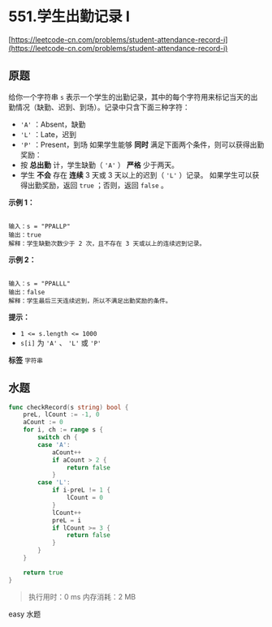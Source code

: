 # 551.学生出勤记录 I
[https://leetcode-cn.com/problems/student-attendance-record-i](https://leetcode-cn.com/problems/student-attendance-record-i) 
## 原题
给你一个字符串 `s` 表示一个学生的出勤记录，其中的每个字符用来标记当天的出勤情况（缺勤、迟到、到场）。记录中只含下面三种字符：
-  `'A'` ：Absent，缺勤
-  `'L'` ：Late，迟到
-  `'P'` ：Present，到场
如果学生能够 **同时** 满足下面两个条件，则可以获得出勤奖励：
- 按 **总出勤** 计，学生缺勤（ `'A'` ） **严格** 少于两天。
- 学生 **不会** 存在 **连续** 3 天或 3 天以上的迟到（ `'L'` ）记录。
如果学生可以获得出勤奖励，返回 `true` ；否则，返回 `false` 。

 

 **示例 1：** 

```

输入：s = "PPALLP"
输出：true
解释：学生缺勤次数少于 2 次，且不存在 3 天或以上的连续迟到记录。

```
 **示例 2：** 

```

输入：s = "PPALLL"
输出：false
解释：学生最后三天连续迟到，所以不满足出勤奖励的条件。

```
 

 **提示：** 
-  `1 <= s.length <= 1000` 
-  `s[i]` 为 `'A'` 、 `'L'` 或 `'P'` 
 
**标签**
`字符串` 


## 水题
```go
func checkRecord(s string) bool {
	preL, lCount := -1, 0
	aCount := 0
	for i, ch := range s {
		switch ch {
		case 'A':
			aCount++
			if aCount > 2 {
				return false
			}
		case 'L':
			if i-preL != 1 {
				lCount = 0
			}
			lCount++
			preL = i
			if lCount >= 3 {
				return false
			}
		}
	}

	return true
}
```
>执行用时：0 ms
内存消耗：2 MB

easy 水题